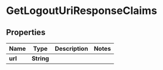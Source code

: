 
# GetLogoutUriResponseClaims

## Properties
Name | Type | Description | Notes
------------ | ------------- | ------------- | -------------
**url** | **String** |  | 



